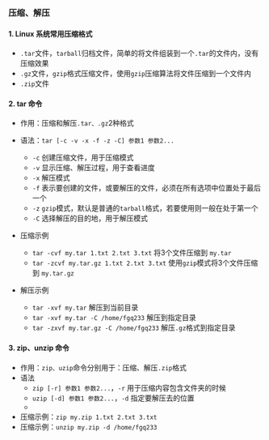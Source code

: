 ### 压缩、解压
#### 1. Linux 系统常用压缩格式
* `.tar`文件，`tarball`归档文件，简单的将文件组装到一个`.tar`的文件内，没有压缩效果
* `.gz`文件，`gzip`格式压缩文件，使用`gzip`压缩算法将文件压缩到一个文件内
* `.zip`文件

#### 2. tar 命令
* 作用：压缩和解压`.tar、.gz`2种格式

* 语法：`tar [-c -v -x -f -z -C] 参数1 参数2... `
  * `-c` 创建压缩文件，用于压缩模式
  * `-v` 显示压缩、解压过程，用于查看进度
  * `-x` 解压模式
  * `-f` 表示要创建的文件，或要解压的文件，必须在所有选项中位置处于最后一个
  * `-z` `gzip`模式，默认是普通的`tarball`格式，若要使用则一般在处于第一个
  * `-C` 选择解压的目的地，用于解压模式

* 压缩示例
  * `tar -cvf my.tar 1.txt 2.txt 3.txt`  将3个文件压缩到 `my.tar `
  * `tar -zcvf my.tar.gz 1.txt 2.txt 3.txt`  使用`gzip`模式将3个文件压缩到 `my.tar.gz`
* 解压示例
  * `tar -xvf my.tar` 解压到当前目录
  * `tar -xvf my.tar -C /home/fgq233`  解压到指定目录
  * `tar -zxvf my.tar.gz -C /home/fgq233`  解压`.gz`格式到指定目录


#### 3. zip、unzip 命令
* 作用：`zip、uzip`命令分别用于：压缩、解压`.zip`格式
* 语法
  * `zip [-r] 参数1 参数2...`，`-r` 用于压缩内容包含文件夹的时候
  * `uzip [-d] 参数1 参数2...`，`-d` 指定要解压去的位置
  * 
* 压缩示例：`zip my.zip 1.txt 2.txt 3.txt` 
* 压缩示例：`unzip my.zip -d /home/fgq233` 


